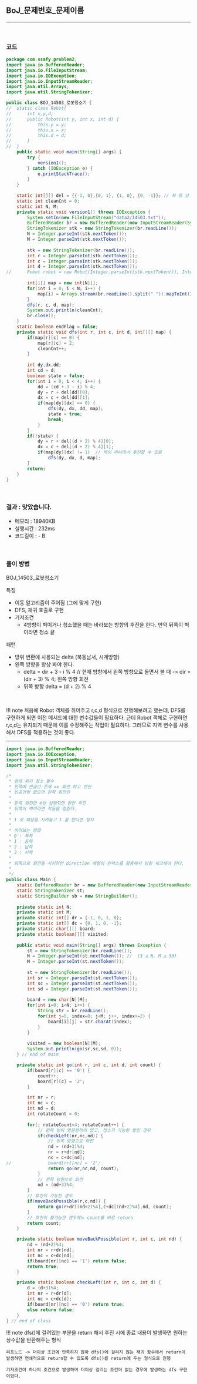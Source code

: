 ## BoJ_문제번호_문제이름

---

<br />

### 코드

```java
package com.ssafy.problem2;
import java.io.BufferedReader;
import java.io.FileInputStream;
import java.io.IOException;
import java.io.InputStreamReader;
import java.util.Arrays;
import java.util.StringTokenizer;

public class BOJ_14503_로봇청소기 {
//	static class Robot{
//		int x,y,d;
//		public Robot(int y, int x, int d) {
//			this.y = y;
//			this.x = x;
//			this.d = d;
//		}
//	}
	public static void main(String[] args) {
		try {
			version1();
		} catch (IOException e) {
			e.printStackTrace();
		}
	}
	
	static int[][] del = {{-1, 0},{0, 1}, {1, 0}, {0, -1}}; // 북 동 남 서
	static int cleanCnt = 0;
	static int N, M;
	private static void version1() throws IOException {
		System.setIn(new FileInputStream("data2/14503.txt"));
		BufferedReader br = new BufferedReader(new InputStreamReader(System.in));
		StringTokenizer stk = new StringTokenizer(br.readLine());
		N = Integer.parseInt(stk.nextToken());
		M = Integer.parseInt(stk.nextToken());
		
		stk = new StringTokenizer(br.readLine());
		int r = Integer.parseInt(stk.nextToken()); 
		int c = Integer.parseInt(stk.nextToken());
		int d = Integer.parseInt(stk.nextToken());
//		Robot robot = new Robot(Integer.parseInt(stk.nextToken()), Integer.parseInt(stk.nextToken()), Integer.parseInt(stk.nextToken()));
		
		int[][] map = new int[N][];
		for(int i = 0; i < N; i++) {
			map[i] = Arrays.stream(br.readLine().split(" ")).mapToInt(Integer::parseInt).toArray(); 
		}
		dfs(r, c, d, map);
		System.out.println(cleanCnt);
		br.close();
	}
	static boolean endFlag = false;
	private static void dfs(int r, int c, int d, int[][] map) {
		if(map[r][c] == 0) {
			map[r][c] = 2; 
			cleanCnt++;
		}
		
		int dy,dx,dd;
		int cd = d;
		boolean state = false;
		for(int i = 0; i < 4; i++) {
			dd = (cd + 3 - i) % 4;    
			dy = r + del[dd][0];
			dx = c + del[dd][1];
			if(map[dy][dx] == 0) {
				dfs(dy, dx, dd, map);
				state = true;
				break;
			}
		}
		if(!state) {
			dy = r + del[(d + 2) % 4][0];
			dx = c + del[(d + 2) % 4][1];
			if(map[dy][dx] != 1)  // 벽이 아니라서 후진할 수 있음
				dfs(dy, dx, d, map);
		}
		return;
	}
}
```

<br />


### 결과 : 맞았습니다.

- 메모리 : 18940KB
- 실행시간 : 232ms
- 코드길이 : - B

<br />

### 풀이 방법
BOJ_14503_로봇청소기

특징
- 이동 알고리즘이 주어짐 (그에 맞게 구현)
- DFS, 재귀 호출로 구현
- 기저조건
  - 4방향이 벽이거나 청소했을 때는 바라보는 방향의 후진을 한다. 만약 뒤쪽이 벽이라면 청소 끝

패턴
- 방위 변환에 사용되는 delta (북동남서, 시계방향)
- 왼쪽 방향을 항상 봐야 한다.
  - delta = dir + 3 - i % 4 // 현재 방향에서 왼쪽 방향으로 돌면서 볼 때 
  -> dir = (dir + 3) % 4; 왼쪽 방향 회전
  - 뒤쪽 방향 delta = (d + 2) % 4 

<br />

<!--추가 내용 있다면 더 적어주시면 됩니다-->
!!! note
    처음에 Robot 객체를 쥐어주고 r,c,d 형식으로 진행해보려고 했는데, DFS를 구현하게 되면 이전 메서드에 대한 변수값들이 필요하다. 근데 Robot 객체로 구현하면 r,c,d는 유지되기 때문에 이를 수정해주는 작업이 필요하다. 그러므로 지역 변수를 사용해서 DFS를 적용하는 것이 좋다.


	
---

```java
import java.io.BufferedReader;
import java.io.IOException;
import java.io.InputStreamReader;
import java.util.StringTokenizer;

/*
 * 현재 위치 청소 함수
 * 왼쪽에 빈공간 존재 => 회전 하고 전진
 * 빈공간잉 없으면 왼쪽 회전만
 * 
 * 왼쪽 회전만 4번 실행되면 한칸 후진
 * 뒤쪽이 벽이라면 작동을 멈춘다.
 * 
 * 1 로 패딩을 시켜놓고 1 을 만나면 정지
 * 
 * 바라보는 방향
 * 0 : 북쪽
 * 1 : 동쪽
 * 2 : 남쪽
 * 3 : 서쪽
 * 
 * 외쪽으로 회전을 시키려먼 direction 배열의 인덱스를 활용해서 방향 체크해야 한다.
 * 
 */
public class Main {
	static BufferedReader br = new BufferedReader(new InputStreamReader(System.in));
	static StringTokenizer st;
	static StringBuilder sb = new StringBuilder();
	
	private static int N;
	private static int M;
	private static int[] dr = {-1, 0, 1, 0};
	private static int[] dc = {0, 1, 0, -1};
	private static char[][] board;
	private static boolean[][] visited;
	
	public static void main(String[] args) throws Exception {
		st = new StringTokenizer(br.readLine());
		N = Integer.parseInt(st.nextToken()); //  (3 ≤ N, M ≤ 50)
		M = Integer.parseInt(st.nextToken());
		
		st = new StringTokenizer(br.readLine());
		int sr = Integer.parseInt(st.nextToken());
		int sc = Integer.parseInt(st.nextToken());
		int sd = Integer.parseInt(st.nextToken());
		
		board = new char[N][M];
		for(int i=0; i<N; i++) {
			String str = br.readLine();
			for(int j=0, index=0; j<M; j++, index+=2) {
				board[i][j] = str.charAt(index);
			}
		}
		
		visited = new boolean[N][M];
		System.out.println(go(sr,sc,sd, 0));
	} // end of main

	private static int go(int r, int c, int d, int count) {
		if(board[r][c] == '0') {
			count++;
			board[r][c] = '2';
		}

		int nr = r;
		int nc = c;
		int nd = d;
		int rotateCount = 0;
		
		for(; rotateCount<4; rotateCount++) {
			// 왼쪽 방이 방문한적이 없고, 청소가 가능한 방인 경우
			if(checkLeft(nr,nc,nd)) {
				// 왼쪽 방향으로 회전
				nd = (nd+3)%4;
				nr = r+dr[nd];
				nc = c+dc[nd];
//				board[nr][nc] = '2';
				return go(nr,nc,nd, count);
			}
			// 왼쪽 방향으로 회전
			nd = (nd+3)%4;
		}
		// 후진이 가능한 경우
		if(moveBackPossible(r,c,nd)) {
			return go(r+dr[(nd+2)%4],c+dc[(nd+2)%4],nd, count);
		}
		// 후진이 불가능한 경우에느 count를 바로 return
		return count;
	}

	private static boolean moveBackPossible(int r, int c, int nd) {
		nd = (nd+2)%4;
		int nr = r+dr[nd];
		int nc = c+dc[nd];
		if(board[nr][nc] == '1') return false;
		return true;
	}

	private static boolean checkLeft(int r, int c, int d) {
		d = (d+3)%4;
		int nr = r+dr[d];
		int nc = c+dc[d];
		if(board[nr][nc] == '0') return true;
		else return false;
	}
} // end of class
```

!!! note
	dfs()에 걸려있는 부분을 return 해서 후진 시에 종료 내용이 발생하면 원하는 상수값을 반환해주는 형식

	리프노드 -> 더이상 조건에 만족하지 않아 dfs()에 걸리지 않는 재귀 함수에서 return이 발생하면 연쇄적으로 return할 수 있도록 dfs()를 return에 두는 형식으로 진행

	기저조건이 하나의 조건으로 발생하며 더이상 걸리는 조건이 없는 경우에 발생하는 dfs 구현이었다.